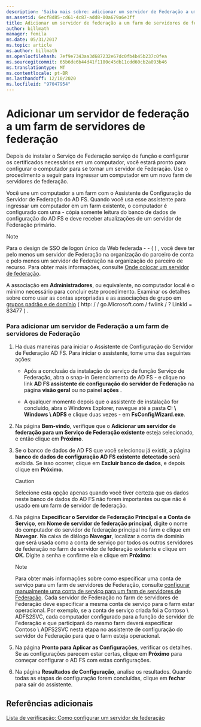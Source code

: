```yaml
---
description: 'Saiba mais sobre: adicionar um servidor de Federação a um farm de servidores de Federação'
ms.assetid: 6ecf8d85-cd61-4c87-add8-00a679a6e3ff
title: Adicionar um servidor de federação a um farm de servidores de federação
author: billmath
manager: femila
ms.date: 05/31/2017
ms.topic: article
ms.author: billmath
ms.openlocfilehash: 7ef9e7343aa3d687232e67dc0fb4b45b237c0fea
ms.sourcegitcommit: 65b6de6b44d41f1180c45db11cdd60cb2a093b46
ms.translationtype: MT
ms.contentlocale: pt-BR
ms.lasthandoff: 12/10/2020
ms.locfileid: "97047954"
---
```

# <a name="add-a-federation-server-to-a-federation-server-farm"></a>Adicionar um servidor de federação a um farm de servidores de federação


Depois de instalar o Serviço de Federação serviço de função e configurar os certificados necessários em um computador, você estará pronto para configurar o computador para se tornar um servidor de Federação. Use o procedimento a seguir para ingressar um computador em um novo farm de servidores de federação.

Você une um computador a um farm com o Assistente de Configuração de Servidor de Federação do AD FS. Quando você usa esse assistente para ingressar um computador em um farm existente, o computador é configurado com uma \- cópia somente leitura do banco de dados de configuração do AD FS e deve receber atualizações de um servidor de Federação primário.

> [!NOTE]
> Para o design de SSO de logon único da Web federada \- \- \( \) , você deve ter pelo menos um servidor de Federação na organização do parceiro de conta e pelo menos um servidor de Federação na organização do parceiro de recurso. Para obter mais informações, consulte [Onde colocar um servidor de federação](/previous-versions/windows/it-pro/windows-server-2012-R2-and-2012/dd807127(v=ws.11)).

A associação em **Administradores**, ou equivalente, no computador local é o mínimo necessário para concluir este procedimento.  Examinar os detalhes sobre como usar as contas apropriadas e as associações de grupo em [grupos padrão e de domínio](https://go.microsoft.com/fwlink/?LinkId=83477) \( http: \/ \/ go.Microsoft.com \/ fwlink \/ ? LinkId \= 83477 \) .

### <a name="to-add-a-federation-server-to-a-federation-server-farm"></a>Para adicionar um servidor de Federação a um farm de servidores de Federação

1.  Ha duas maneiras para iniciar o Assistente de Configuração do Servidor de Federação AD FS. Para iniciar o assistente, tome uma das seguintes ações:

    -   Após a conclusão da instalação do serviço de função Serviço de Federação, abra o snap-in Gerenciamento de AD FS \- e clique no link **AD FS assistente de configuração do servidor de Federação** na página **visão geral** ou no painel **ações** .

    -   A qualquer momento depois que o assistente de instalação for concluído, abra o Windows Explorer, navegue até a pasta **C: \\ Windows \\ ADFS** e clique duas vezes \- em **FsConfigWizard.exe**.

2.  Na página **Bem-vindo**, verifique que o **Adicionar um servidor de federação para um Serviço de Federação existente** esteja selecionado, e então clique em **Próximo**.

3.  Se o banco de dados de AD FS que você selecionou já existir, a página **banco de dados de configuração AD FS existente detectado** será exibida. Se isso ocorrer, clique em **Excluir banco de dados**, e depois clique em **Próximo**.

    > [!CAUTION]
    > Selecione esta opção apenas quando você tiver certeza que os dados neste banco de dados do AD FS não forem importantes ou que não é usado em um farm de servidor de federação.

4.  Na página **Especificar o Servidor de Federação Principal e a Conta de Serviço**, em **Nome de servidor de federação principal**, digite o nome do computador do servidor de federação principal no farm e clique em **Navegar**. Na caixa de diálogo **Navegar**, localizar a conta de domínio que será usada como a conta de serviço por todos os outros servidores de federação no farm de servidor de federação existente e clique em **OK**. Digite a senha e confirme ela e clique em **Próximo**:

    > [!NOTE]
    > Para obter mais informações sobre como especificar uma conta de serviço para um farm de servidores de Federação, consulte [configurar manualmente uma conta de serviço para um farm de servidores de Federação](Manually-Configure-a-Service-Account-for-a-Federation-Server-Farm.md). Cada servidor de Federação no farm de servidores de Federação deve especificar a mesma conta de serviço para o farm estar operacional. Por exemplo, se a conta de serviço criada foi a Contoso \\ ADFS2SVC, cada computador configurado para a função de servidor de Federação e que participará do mesmo farm deverá especificar Contoso \\ ADFS2SVC nesta etapa no assistente de configuração do servidor de Federação para que o farm esteja operacional.

5.  Na página **Pronto para Aplicar as Configurações**, verificar os detalhes. Se as configurações parecem estar certas, clique em **Próximo** para começar configurar o AD FS com estas configurações.

6.  Na página **Resultados de Configuração**, analise os resultados. Quando todas as etapas de configuração forem concluídas, clique em **fechar**  para sair do assistente.

## <a name="additional-references"></a>Referências adicionais
[Lista de verificação: Como configurar um servidor de federação](Checklist--Setting-Up-a-Federation-Server.md)

